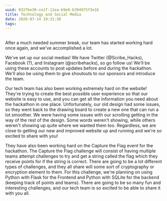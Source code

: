 ```yaml
---
uuid: 032fbe30-ce1f-11ea-b9e0-b394975f3e1b
title: Technology and Social Media
date: 2020-07-24 19:31:58
tags:
---
```


## 

After a much needed summer break, our team has started working hard once again, and we've accomplished a lot.

We've set up our social medias! We have Twitter (@Scribe_Hacks), Facebook (?), and Instagram (@scribehacks), so go follow us! We’ll be using these accounts to post updates before and during the hackathon. We'll also be using them to give shoutouts to our sponsors and introduce the team.

Our tech team has also been working extremely hard on the website! They're trying to create the best possible user experience so that our website is easy to use, and you can get all the information you need about the hackathon in one place. Unfortunately, our old design had some issues, so they went back to the drawing board to create a new one that can run a lot smoother. We were having some issues with our scrolling getting in the way of the rest of the design. Some words weren't showing, while others weren't showing up quite where we wanted them too. Regardless, we are close to getting our new and improved website up and running and we're so excited to share with you!

They have also been working hard on the Capture the Flag event for the hackathon. The Capture the Flag challenge will consist of having multiple teams attempt challenges to try and get a string called the flag which they receive points for if the string is correct. There are going to be a lot different types of challenges, and they all share will some sort of cryptography or encryption element to them. For this challenge, we're planning on using Python with Flask for the Frontend and Python with SQLite for the backend (keeping track of points and teams). There are going to be so many fun and interesting challenges, and our tech team is so excited to be able to share it with you all.